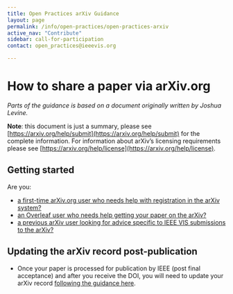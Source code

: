 ```yaml
---
title: Open Practices arXiv Guidance
layout: page
permalink: /info/open-practices/open-practices-arxiv
active_nav: "Contribute"
sidebar: call-for-participation
contact: open_practices@ieeevis.org

---
```


<style>
.content img {
  width: 100%;
}
</style>


# How to share a paper via arXiv.org

*Parts of the guidance is based on a document originally written by Joshua Levine.*

**Note**: this document is just a summary, please see [https://arxiv.org/help/submit](https://arxiv.org/help/submit) for the complete information. For information about arXiv’s licensing requirements please see [https://arxiv.org/help/license](https://arxiv.org/help/license).

## Getting started

Are you:

* [a first-time arXiv.org user who needs help with registration in the arXiv system?](arxiv-first-time-user)
* [an Overleaf user who needs help getting your paper on the arXiv?](overleaf-user)
* [a previous arXiv user looking for advice specific to IEEE VIS submissions to the arXiv?](vis-specific-arxiv-recommendations)

## Updating the arXiv record post-publication

* Once your paper is processed for publication by IEEE (post final acceptance) and after you receive the DOI, you will need to update your arXiv record [following the guidance here](updating-arxiv-post-publication).

